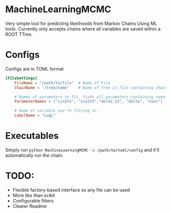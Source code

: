 # MachineLearningMCMC

Very simple tool for predicting likelihoods from Markov Chains Using ML tools. Currently only accepts chains where all variables are saved within a ROOT TTree. 

# Configs
Configs are in TOML format

```toml
[FileSettings]
    FileName = "/path/to/file"  # Name of File
    ChainName = "/tree/name"    # Name of Tree in file containing chain

    # Names of parameters to fit, finds all parameters containing names in this string as sub-string
    ParameterNames = ["sin2th", "sin2th","delm2_12", "delta", "xsec"]

    # Name of variable you're fitting in
    LabelName = "LogL"
```
# Executables
Simply run `python MachineLearningMCMC -c /path/to/toml/config` and it'll automatically run the chain. 

# TODO:
* Flexible factory-based interface so any file can be used
* More libs than scikit
* Configurable fitters
* Clearer Readme
